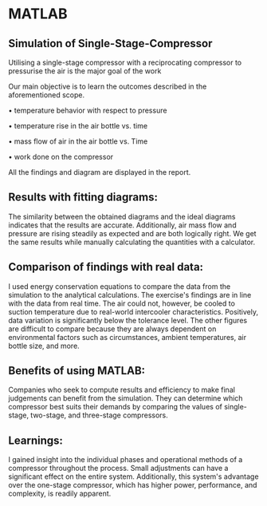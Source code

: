 # MATLAB

## Simulation of Single-Stage-Compressor

Utilising a single-stage compressor with a reciprocating compressor to pressurise the air is the major goal of the work

Our main objective is to learn the outcomes described in the aforementioned scope.

• temperature behavior with respect to pressure

• temperature rise in the air bottle vs. time

• mass flow of air in the air bottle vs. Time

• work done on the compressor

All the findings and diagram are displayed in the report.

## Results with fitting diagrams:

The similarity between the obtained diagrams and the ideal diagrams indicates that the results are accurate. Additionally, air mass flow and pressure are rising steadily as expected and are both logically right. We get the same results while manually calculating the quantities with a calculator.

## Comparison of findings with real data:

I used energy conservation equations to compare the data from the simulation to the analytical calculations. The exercise's findings are in line with the data from real time.
The air could not, however, be cooled to suction temperature due to real-world intercooler characteristics. Positively, data variation is significantly below the tolerance level.
The other figures are difficult to compare because they are always dependent on environmental factors such as circumstances, ambient temperatures, air bottle size, and more.

## Benefits of using MATLAB:

Companies who seek to compute results and efficiency to make final judgements can benefit from the simulation. They can determine which compressor best suits their demands by comparing the values of single-stage, two-stage, and three-stage compressors.

## Learnings:

I gained insight into the individual phases and operational methods of a compressor throughout the process. Small adjustments can have a significant effect on the entire system. Additionally, this system's advantage over the one-stage compressor, which has higher power, performance, and complexity, is readily apparent.

